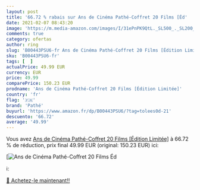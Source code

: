 ```yaml
---
layout: post
title: '66.72 % rabais sur Ans de Cinéma Pathé-Coffret 20 Films [Éd'
date: 2021-02-07 08:43:20
image: 'https://m.media-amazon.com/images/I/31ePnPK9QtL._SL500_._SL200_.jpg'
comments: true
category: ofertas
author: ring
slug: 'B00443PSU6-fr Ans de Cinéma Pathé-Coffret 20 Films [Édition Limitée]'
sku: 'B00443PSU6-fr'
tags: [  ]
actualPrice: 49.99 EUR
currency: EUR
price: 49.99
comparePrice: 150.23 EUR
prodname: 'Ans de Cinéma Pathé-Coffret 20 Films [Édition Limitée]'
country: 'fr'
flag: '🇫🇷'
brand: 'Pathé'
buyurl: 'https://www.amazon.fr/dp/B00443PSU6/?tag=tolees0d-21'
descuento: '66.72'
average: '49.99'
---
```


Vous avez [Ans de Cinéma Pathé-Coffret 20 Films [Édition Limitée]](https://www.amazon.fr/dp/B00443PSU6/?tag=tolees0d-21)  à  66.72 % de réduction, prix final  49.99 EUR (original: 150.23 EUR) ici:

[![Ans de Cinéma Pathé-Coffret 20 Films [Éd](https://m.media-amazon.com/images/I/31ePnPK9QtL._SL500_._SL200_.jpg)](https://www.amazon.fr/dp/B00443PSU6/?tag=tolees0d-21)

ℹ️:


[🛒 Achetez-le maintenant!!](https://www.amazon.fr/dp/B00443PSU6/?tag=tolees0d-21)
